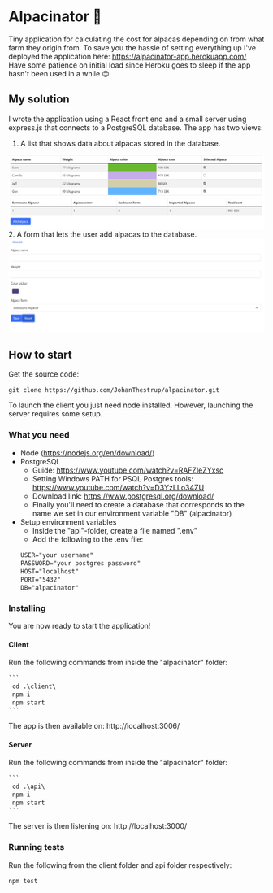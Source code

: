 # Alpacinator 🦙

Tiny application for calculating the cost for alpacas depending on from what farm they origin from.
To save you the hassle of setting everything up I've deployed the application here: https://alpacinator-app.herokuapp.com/
Have some patience on initial load since Heroku goes to sleep if the app hasn't been used in a while 😊

## My solution

I wrote the application using a React front end and a small server using express.js that connects to a PostgreSQL database.
The app has two views:
1. A list that shows data about alpacas stored in the database.
<img src="/screenshots/listalpaca_screenshot.jpg" alt="List view" title="The list view" width="600" />
2. A form that lets the user add alpacas to the database.
<img src="/screenshots/addalpaca_screenshot.jpg" alt="List view" title="The list view" width="600" />

## How to start

Get the source code:
```
git clone https://github.com/JohanThestrup/alpacinator.git
```

To launch the client you just need node installed. However, launching the server requires some setup.

### What you need

* Node (https://nodejs.org/en/download/)
* PostgreSQL 
    * Guide: https://www.youtube.com/watch?v=RAFZleZYxsc 
    * Setting Windows PATH for PSQL Postgres tools: https://www.youtube.com/watch?v=D3YzLLo34ZU
    * Download link: https://www.postgresql.org/download/
    * Finally you'll need to create a database that corresponds to the name we set in our environment variable "DB" (alpacinator)
* Setup environment variables
    * Inside the "api"-folder, create a file named ".env"
    * Add the following to the .env file:
    ```
    USER="your username"
    PASSWORD="your postgres password"
    HOST="localhost"
    PORT="5432"
    DB="alpacinator"
    ```
### Installing

You are now ready to start the application!

#### Client

Run the following commands from inside the "alpacinator" folder:

    ```
     cd .\client\
     npm i
     npm start
    ```
The app is then available on: http://localhost:3006/

#### Server

Run the following commands from inside the "alpacinator" folder:

    ```
     cd .\api\
     npm i
     npm start
    ```
The server is then listening on: http://localhost:3000/

### Running tests

Run the following from the client folder and api folder respectively:

```
npm test
```
